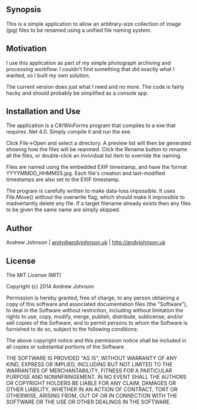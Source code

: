 ﻿## Synopsis

This is a simple application to allow an arbitrary-size collection of image (jpg) files to be renamed using a unified file naming system.

## Motivation

I use this application as part of my simple photograph archiving and processing workflow. I couldn't find something that did exactly
what I wanted, so I built my own solution.

The current version does just what I need and no more. The code is fairly hacky and should probably be simplified as a console app.

## Installation and Use

The application is a C#/WinForms program that compiles to a exe that requires .Net 4.0. Simply compile it and run the exe.

Click File->Open and select a directory. A preview list will then be generated showing how the files will be reanmed. Click the Rename
button to rename all the files, or double-click an invividual list item to override the naming.

Files are named using the embedded EXIF timestamp, and have the format YYYYMMDD_HHMMSS.jpg. Each file's creation and last-modified
timestamps are also set to the EXIF timestamp.

The program is carefully written to make data-loss impossible. It uses File.Move() *without* the overwrite flag, which should make it
impossible to inadvertantly delete any file. If a target filename already exists then any files to be given the same name are simply
skipped.

## Author

Andrew Johnson | andy@andyjohnson.uk | http://andyjohnson.uk

## License

The MIT License (MIT)

Copyright (c) 2014 Andrew Johnson

Permission is hereby granted, free of charge, to any person obtaining a copy
of this software and associated documentation files (the "Software"), to deal
in the Software without restriction, including without limitation the rights
to use, copy, modify, merge, publish, distribute, sublicense, and/or sell
copies of the Software, and to permit persons to whom the Software is
furnished to do so, subject to the following conditions:

The above copyright notice and this permission notice shall be included in all
copies or substantial portions of the Software.

THE SOFTWARE IS PROVIDED "AS IS", WITHOUT WARRANTY OF ANY KIND, EXPRESS OR
IMPLIED, INCLUDING BUT NOT LIMITED TO THE WARRANTIES OF MERCHANTABILITY,
FITNESS FOR A PARTICULAR PURPOSE AND NONINFRINGEMENT. IN NO EVENT SHALL THE
AUTHORS OR COPYRIGHT HOLDERS BE LIABLE FOR ANY CLAIM, DAMAGES OR OTHER
LIABILITY, WHETHER IN AN ACTION OF CONTRACT, TORT OR OTHERWISE, ARISING FROM,
OUT OF OR IN CONNECTION WITH THE SOFTWARE OR THE USE OR OTHER DEALINGS IN THE
SOFTWARE.